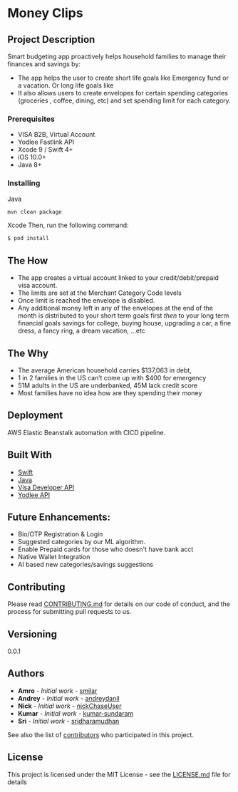 # Money Clips

## Project Description

Smart budgeting app proactively helps household families to manage their finances and savings by:
* The app helps the user to create short life goals like Emergency fund or a vacation. Or long life goals like 
* It also allows users to create envelopes for certain spending categories (groceries , coffee, dining, etc) and set spending limit for each category.

### Prerequisites

* VISA B2B, Virtual Account
* Yodlee Fastlink API
* Xcode 9 / Swift 4+
* iOS 10.0+
* Java 8+

### Installing

Java
```bash
mvn clean package
```

Xcode
Then, run the following command:

```bash
$ pod install
```

## The How
* The app creates a virtual account linked to your credit/debit/prepaid visa account. 
* The limits are set at the Merchant Category Code levels
* Once limit is reached the envelope is disabled.
* Any additional money left in any of the envelopes at the end of the month is distributed to your short term goals first *then* to your long term financial goals savings for college, buying house,  upgrading a car, a fine dress, a fancy ring, a dream vacation, …etc

## The Why
* The average American household carries $137,063 in debt,
* 1 in 2 families in the US can’t come up with $400 for emergency 
* 51M adults in the US are underbanked, 45M lack credit score
* Most families have no idea how are they spending their money

## Deployment

AWS Elastic Beanstalk automation with CICD pipeline.

## Built With

* [Swift](https://developer.apple.com/swift/)
* [Java](https://www.java.com/en/download/) 
* [Visa Developer API](https://developer.visa.com/) 
* [Yodlee API](https://developer.yodlee.com/)

## Future Enhancements:
* Bio/OTP Registration & Login
* Suggested categories by our ML algorithm. 
* Enable Prepaid cards for those who doesn't have bank acct
* Native Wallet Integration
* AI based new categories/savings suggestions

## Contributing

Please read [CONTRIBUTING.md](https://gist.github.com/PurpleBooth/b24679402957c63ec426) for details on our code of conduct, and the process for submitting pull requests to us.

## Versioning

0.0.1

## Authors

* **Amro** - *Initial work* - [smilar](https://github.com/smilar)
* **Andrey** - *Initial work* - [andreydanil](https://github.com/andreydanil)
* **Nick** - *Initial work* - [nickChaseUser](https://github.com/nickChaseUser)
* **Kumar** - *Initial work* - [kumar-sundaram](https://github.com/kumar-sundaram)
* **Sri** - *Initial work* - [sridharamudhan](https://github.com/sridharamudhan)

See also the list of [contributors](https://github.com/your/project/contributors) who participated in this project.

## License

This project is licensed under the MIT License - see the [LICENSE.md](LICENSE.md) file for details

